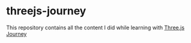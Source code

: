 # threejs-journey

This repository contains all the content I did while learning with [Three.js Journey](https://threejs-journey.com/)
